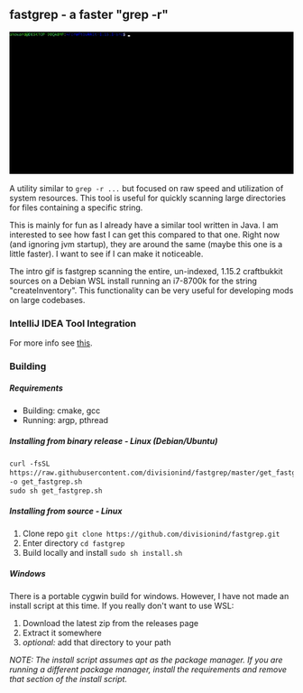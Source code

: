 fastgrep - a faster "grep -r"
--------
![](fastgrep_intro.gif)

A utility similar to `grep -r ...` but focused on raw speed and utilization of system resources. This tool
is useful for quickly scanning large directories for files containing a specific string.

This is mainly for fun as I already have a similar tool written in Java. I am interested to see how fast
I can get this compared to that one. Right now (and ignoring jvm startup), they are around the same (maybe 
this one is a little faster). I want to see if I can make it noticeable.

The intro gif is fastgrep scanning the entire, un-indexed, 1.15.2 craftbukkit sources on a Debian WSL install
running an i7-8700k for the string "createInventory". This functionality can be very useful for developing mods 
on large codebases.

### IntelliJ IDEA Tool Integration
For more info see [this](intellij_tool/README.md).

### Building
##### Requirements
- Building: cmake, gcc
- Running:  argp, pthread

##### Installing from binary release - Linux (Debian/Ubuntu)
```shell script
curl -fsSL https://raw.githubusercontent.com/divisionind/fastgrep/master/get_fastgrep.sh -o get_fastgrep.sh
sudo sh get_fastgrep.sh
```

##### Installing from source - Linux
1. Clone repo `git clone https://github.com/divisionind/fastgrep.git`
2. Enter directory `cd fastgrep`
3. Build locally and install `sudo sh install.sh`

##### Windows
There is a portable cygwin build for windows. However, I have not made an install script at this time.
If you really don't want to use WSL:
1. Download the latest zip from the releases page
2. Extract it somewhere
3. *optional:* add that directory to your path

_NOTE: The install script assumes apt as the package manager. If you are running a different package manager, install
the requirements and remove that section of the install script._
